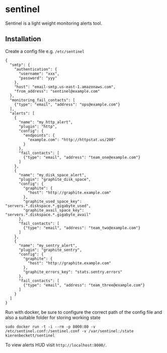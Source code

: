 sentinel
========

Sentinel is a light weight monitoring alerts tool.

Installation
------------

Create a config file e.g. `/etc/sentinel`

```
{
  "smtp": {
    "authentication": {
      "username": "xxx",
      "password": "yyy"
    },
    "host": "email-smtp.us-east-1.amazonaws.com",
    "from_address": "sentinel@example.com"
  },
  "monitoring_fail_contacts": [
    {"type": "email", "address": "ops@example.com"}
  ],
  "alerts": [
    {
      "name": "my_http_alert",
      "plugin": "http",
      "config": {
        "endpoints": {
          "example.com": "http://httpstat.us/200"
        }
      },
      "fail_contacts": [
        {"type": "email", "address": "team_one@example.com"}
      ]
    },
    {
      "name": "my_disk_space_alert",
      "plugin": "graphite_disk_space",
      "config": {
        "graphite": {
          "host": "http://graphite.example.com"
        },
        "graphite_used_space_key": "servers.*.diskspace.*.gigabyte_used",
        "graphite_avail_space_key": "servers.*.diskspace.*.gigabyte_avail"
      },
      "fail_contacts": [
        {"type": "email", "address": "team_two@example.com"}
      ]
    },
    {
      "name": "my_sentry_alert",
      "plugin": "graphite_sentry",
      "config": {
        "graphite": {
          "host": "http://graphite.example.com"
        },
        "graphite_errors_key": "stats.sentry.errors"
      },
      "fail_contacts": [
        {"type": "email", "address": "team_three@example.com"}
      ]
    }
  ]
}
```

Run with docker, be sure to configure the correct path of the config file and also a suitable folder for storing working state

```
sudo docker run -t -i --rm -p 8000:80 -v /etc/sentinel.conf:/sentinel.conf -v /var/sentinel:/state kierenbeckett/sentinel
```

To view alerts HUD visit `http://localhost:8000/`.
